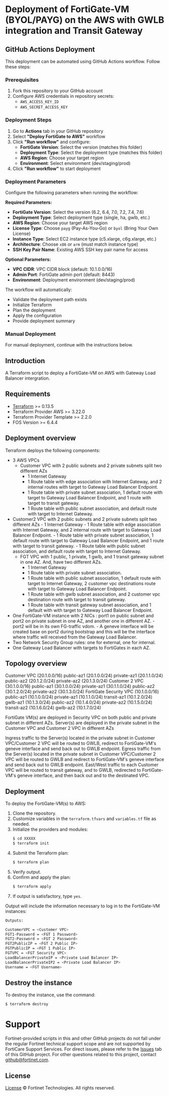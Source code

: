 # Deployment of FortiGate-VM (BYOL/PAYG) on the AWS with GWLB integration and Transit Gateway

## GitHub Actions Deployment

This deployment can be automated using GitHub Actions workflow. Follow these steps:

### Prerequisites
1. Fork this repository to your GitHub account
2. Configure AWS credentials in repository secrets:
   - `AWS_ACCESS_KEY_ID`
   - `AWS_SECRET_ACCESS_KEY`

### Deployment Steps
1. Go to **Actions** tab in your GitHub repository
2. Select **"Deploy FortiGate to AWS"** workflow
3. Click **"Run workflow"** and configure:
   - **FortiGate Version**: Select the version (matches this folder)
   - **Deployment Type**: Select the deployment type (matches this folder)
   - **AWS Region**: Choose your target region
   - **Environment**: Select environment (dev/staging/prod)
4. Click **"Run workflow"** to start deployment

### Deployment Parameters
Configure the following parameters when running the workflow:

**Required Parameters:**
- **FortiGate Version**: Select the version (6.2, 6.4, 7.0, 7.2, 7.4, 7.6)
- **Deployment Type**: Select deployment type (single, ha, gwlb, etc.)
- **AWS Region**: Choose your target AWS region
- **License Type**: Choose `payg` (Pay-As-You-Go) or `byol` (Bring Your Own License)
- **Instance Type**: Select EC2 instance type (c5.xlarge, c6g.xlarge, etc.)
- **Architecture**: Choose `x86` or `arm` (must match instance type)
- **SSH Key Pair Name**: Existing AWS SSH key pair name for access

**Optional Parameters:**
- **VPC CIDR**: VPC CIDR block (default: 10.1.0.0/16)
- **Admin Port**: FortiGate admin port (default: 8443)
- **Environment**: Deployment environment (dev/staging/prod)



The workflow will automatically:
- Validate the deployment path exists
- Initialize Terraform
- Plan the deployment
- Apply the configuration
- Provide deployment summary

### Manual Deployment
For manual deployment, continue with the instructions below.


## Introduction
A Terraform script to deploy a FortiGate-VM on AWS with Gateway Load Balancer intergration.

## Requirements
* [Terraform](https://learn.hashicorp.com/terraform/getting-started/install.html) >= 0.13.5
* Terraform Provider AWS >= 3.22.0
* Terraform Provider Template >= 2.2.0
* FOS Version >= 6.4.4

## Deployment overview
Terraform deploys the following components:
   - 3 AWS VPCs
        - Customer VPC with 2 public subnets and 2 private subnets split two different AZs
           - 1 Internet Gateway
           - 1 Route table with edge association with Internet Gateway, and 2 internal routes with target to Gateway Load Balancer Endpoint.
           - 1 Route table with private subnet association, 1 default route with target to Gateway Load Balancer Endpoint, and 1 route with target to transit gateway.
           - 1 Route table with public subnet association, and default route with target to Internet Gateway.
   - Customer2 VPC with 2 public subnets and 2 private subnets split two different AZs
           - 1 Internet Gateway
           - 1 Route table with edge association with Internet Gateway, and 2 internal route with target to Gateway Load Balancer Endpoint.
           - 1 Route table with private subnet association, 1 default route with target to Gateway Load Balancer Endpoint, and 1 route with target to transit gateway.
           - 1 Route table with public subnet association, and default route with target to Internet Gateway.
        - FGT VPC with 1 public, 1 private, 1 gwlb, and 1 transit gateway subnet in one AZ.  And, have two different AZs.
           - 1 Internet Gateway
           - 1 Route table with private subnet association.
           - 1 Route table with public subnet association, 1 default route with target to Internet Gateway, 2 customer vpc destinations route with target to Gateway Load Balancer Endpoint.
           - 1 Route table with gwlb subnet association, and 2 customer vpc destination route with target to transit gateway.
           - 1 Route table with transit gateway subnet association, and 1 default with with target to Gateway Load Balancer Endpoint.
   - One FortiGate-VM instance with 2 NICs : port1 on public subnet and port2 on private subnet in one AZ, and another one in different AZ.
           - port2 will be in its own FG-traffic vdom.
           - A geneve interface will be created base on port2 during bootstrap and this will be the interface where traffic will received from the Gateway Load Balancer.
   - Two Network Security Group rules: one for external, one for internal.
   - One Gateway Load Balancer with targets to FortiGates in each AZ.


## Topology overview
Customer VPC (20.1.0.0/16)
       public-az1   (20.1.0.0/24)
       private-az1  (20.1.1.0/24)
       public-az2   (20.1.2.0/24)
       private-az2  (20.1.3.0/24)
Customer 2 VPC (30.1.0.0/16)
       public-az1   (30.1.0.0/24)
       private-az1  (30.1.1.0/24)
       public-az2   (30.1.2.0/24)
       private-az2  (30.1.3.0/24)
FortiGate Security VPC (10.1.0.0/16)
       public-az1   (10.1.0.0/24)
       private-az1  (10.1.1.0/24)
       transit-az1  (10.1.2.0/24)
       gwlb-az1     (10.1.3.0/24)
       public-az2   (10.1.4.0/24)
       private-az2  (10.1.5.0/24)
       transit-az2  (10.1.6.0/24)
       gwlb-az2     (10.1.7.0/24)

FortiGate VM(s) are deployed in Security VPC on both public and private subnet in different AZs.
Server(s) are deployed in the private subnet in the Customer VPC and Customer 2 VPC in different AZs

Ingress traffic to the Server(s) located in the private subnet in Customer VPC/Customer 2 VPC will be routed to GWLB, redirect to FortiGate-VM's geneve interface and send back out to GWLB endpoint.
Egress traffic from the Server(s) located in the private subnet in Customer VPC/Customer 2 VPC will be routed to GWLB and redirect to FortiGate-VM's geneve interface and send back out to GWLB endpoint.
East/West traffic to each Customer VPC will be routed to transit gateway, and to GWLB, redirected to FortiGate-VM's geneve interface, and then back out and to the destinated VPC.

## Deployment
To deploy the FortiGate-VM(s) to AWS:
1. Clone the repository.
2. Customize variables in the `terraform.tfvars` and `variables.tf` file as needed.
3. Initialize the providers and modules:
   ```sh
   $ cd XXXXX
   $ terraform init
    ```
4. Submit the Terraform plan:
   ```sh
   $ terraform plan
   ```
5. Verify output.
6. Confirm and apply the plan:
   ```sh
   $ terraform apply
   ```
7. If output is satisfactory, type `yes`.

Output will include the information necessary to log in to the FortiGate-VM instances:
```sh
Outputs:

CustomerVPC = <Customer VPC>
FGT1-Password = <FGT 1 Password>
FGT2-Password = <FGT 2 Password>
FGT2PublicIP = <FGT 2 Public IP>
FGTPublicIP = <FGT 1 Public IP>
FGTVPC = <FGT Security VPC>
LoadBalancerPrivateIP = <Private Load Balancer IP>
LoadBalancerPrivateIP2 = <Private Load Balancer IP>
Username = <FGT Username>

```

## Destroy the instance
To destroy the instance, use the command:
```sh
$ terraform destroy
```

# Support
Fortinet-provided scripts in this and other GitHub projects do not fall under the regular Fortinet technical support scope and are not supported by FortiCare Support Services.
For direct issues, please refer to the [Issues](https://github.com/fortinet/fortigate-terraform-deploy/issues) tab of this GitHub project.
For other questions related to this project, contact [github@fortinet.com](mailto:github@fortinet.com).

## License
[License](https://github.com/fortinet/fortigate-terraform-deploy/blob/master/LICENSE) © Fortinet Technologies. All rights reserved.
